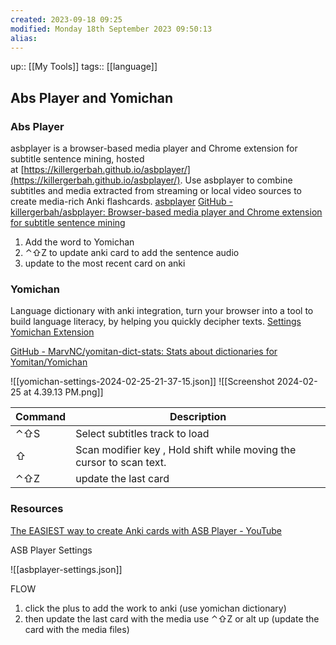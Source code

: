 ```yaml
---
created: 2023-09-18 09:25
modified: Monday 18th September 2023 09:50:13
alias:
---
```

up::  [[My Tools]]
tags:: [[language]]

## Abs Player and Yomichan

### Abs Player
asbplayer is a browser-based media player and Chrome extension for subtitle sentence mining, hosted at [https://killergerbah.github.io/asbplayer/](https://killergerbah.github.io/asbplayer/). Use asbplayer to combine subtitles and media extracted from streaming or local video sources to create media-rich Anki flashcards.
[asbplayer](https://killergerbah.github.io/asbplayer/)
[GitHub - killergerbah/asbplayer: Browser-based media player and Chrome extension for subtitle sentence mining](https://github.com/killergerbah/asbplayer)

1. Add the word to Yomichan
2. ⌃⇧Z to update anki card to add the sentence audio
3. update to the most recent card on anki
### Yomichan
Language dictionary with anki integration, turn your browser into a tool to build language literacy, by helping you quickly decipher texts.
[Settings](chrome-extension://ogmnaimimemjmbakcfefmnahgdfhfami/settings.html#!dictionaries)
[Yomichan Extension](https://chrome.google.com/webstore/detail/yomichan/ogmnaimimemjmbakcfefmnahgdfhfami)

[GitHub - MarvNC/yomitan-dict-stats: Stats about dictionaries for Yomitan/Yomichan](https://github.com/MarvNC/yomitan-dict-stats?tab=readme-ov-file#mandarin-chinese)

![[yomichan-settings-2024-02-25-21-37-15.json]]
![[Screenshot 2024-02-25 at 4.39.13 PM.png]]



| Command | Description                                                          |
| ------- | -------------------------------------------------------------------- |
| ⌃⇧S     | Select subtitles track to load                                       |
| ⇧       | Scan modifier key , Hold shift while moving the cursor to scan text. |
| ⌃⇧Z     | update the last card                                                 |
### Resources
[The EASIEST way to create Anki cards with ASB Player - YouTube](https://www.youtube.com/watch?v=jXO4gmCmcNE)

ASB Player Settings

![[asbplayer-settings.json]]



FLOW
1. click the plus to add the work to anki (use yomichan dictionary)
2. then update the last card with the media use  ⌃⇧Z  or alt up   (update the card with the media files)
